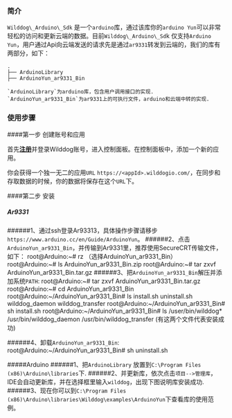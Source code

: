 ### 简介
`Wilddog\_Arduino\_Sdk` 是一个`arduino`库，通过该库你的`arduino Yun`可以非常轻松的访问和更新云端的数据。目前`Wilddog\_Arduino\_Sd`k 仅支持`Arduino Yun`，用户通过Api向云端发送的请求先是通过`ar9331`转发到云端的，我们的库有两部分，如下：

	.
	├── ArduinoLibrary
	├── ArduinoYun_ar9331_Bin

	`ArduinoLibrary`为arduino库，包含用户调用接口的实现.
	`ArduinoYun_ar9331_Bin`为ar9331上的可执行文件，arduino和云端中转的实现.

### 使用步骤

####第一步 创建账号和应用

首先[**注册**](https://www.wilddog.com/account/signup)并登录Wilddog账号，进入控制面板。在控制面板中，添加一个新的应用。

你会获得一个独一无二的应用`URL` `https://<appId>.wilddogio.com/`，在同步和存取数据的时候，你的数据将保存在这个`URL`下。

####第二步 安装
	
##### Ar9331
######1、通过ssh登录Ar93313，具体操作步骤请移步`https://www.arduino.cc/en/Guide/ArduinoYun`。
######2、点击`ArduinoYun_ar9331_Bin`，并传输到Ar9331里，推荐使用SecureCRT传输文件，如下：
	root@Arduino:~# rz	（选择ArduinoYun_ar9331_Bin）
	root@Arduino:~# ls
	ArduinoYun_ar9331_Bin.zip
	root@Arduino:~# tar zxvf  ArduinoYun_ar9331_Bin.tar.gz
######3、把`ArduinoYun_ar9331_Bin`解压并添加系统`PATH`:
	root@Arduino:~# tar zxvf ArduinoYun_ar9331_Bin.tar.gz
	root@Arduino:~# cd ArduinoYun_ar9331_Bin
	root@Arduino:~/ArduinoYun_ar9331_Bin# ls
	install.sh        uninstall.sh      wilddog_daemon    wilddog_transfer
	root@Arduino:~/ArduinoYun_ar9331_Bin# sh install.sh
	root@Arduino:~/ArduinoYun_ar9331_Bin# ls /user/bin/wilddog*
	/usr/bin/wilddog_daemon    /usr/bin/wilddog_transfer  (有这两个文件代表安装成功)
		
######4、卸载`ArduinoYun_ar9331_Bin`:
	root@Arduino:~/ArduinoYun_ar9331_Bin# sh uninstall.sh

#####Arduino
######1、把`ArduinoLibrary` 放置到`C:\Program Files (x86)\Arduino\libraries`下.
######2、并更新库，依次点击`项目-->管理库`，IDE会自动更新库，并在选择框里输入`wilddog`，出现下图说明库安装成功.
######3、现在你可以到`C:\Program Files (x86)\Arduino\libraries\Wilddog\examples\ArduinoYun`下查看库的使用范例。
